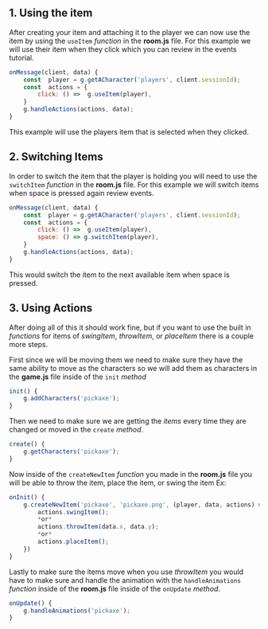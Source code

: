 ## 1. Using the item

After creating your item and attaching it to the player we can now use the item by using the `useItem` _function_ in the **room.js** file. For this example we will use their item when they click which you can review in the events tutorial.
```javascript
onMessage(client, data) {
	const  player = g.getACharacter('players', client.sessionId);
	const  actions = {
		click: () =>  g.useItem(player),
	}
	g.handleActions(actions, data);
}
```
This example will use the players item that is selected when they clicked.

## 2. Switching Items

In order to switch the item that the player is holding you will need to use the `switchItem` _function_ in the **room.js** file. For this example we will switch items when space is pressed again review events.
```javascript
onMessage(client, data) {
	const  player = g.getACharacter('players', client.sessionId);
	const  actions = {
		click: () =>  g.useItem(player),
		space: () => g.switchItem(player),
	}
	g.handleActions(actions, data);
}
```
This would switch the item to the next available item when space is pressed.

## 3. Using Actions
After doing all of this it should work fine, but if you want to use the built in _functions_ for items of _swingItem_, _throwItem_, or _placeItem_ there is a couple more steps.

First since we will be moving them we need to make sure they have the same ability to move as the characters so we will add them as characters in the **game.js** file inside of the `init` _method_
```javascript
init() {
	g.addCharacters('pickaxe');
}
```
Then we need to make sure we are getting the _items_ every time they are changed or moved in the `create` _method_.
```javascript
create() {
	g.getCharacters('pickaxe');
}
```
Now inside of the `createNewItem` _function_ you made in the **room.js** file you will be able to throw the item, place the item, or swing the item Ex:
```javascript
onInit() {
	g.createNewItem('pickaxe', 'pickaxe.png', (player, data, actions) => {
		actions.swingItem();
		*or*
		actions.throwItem(data.x, data.y);
		*or*
		actions.placeItem();
	})
}
```

Lastly to make sure the items move when you use _throwItem_ you would have to make sure and handle the animation with the `handleAnimations` _function_ inside of the **room.js** file inside of the `onUpdate` _method_.
```javascript
onUpdate() {
	g.handleAnimations('pickaxe');
}
```

